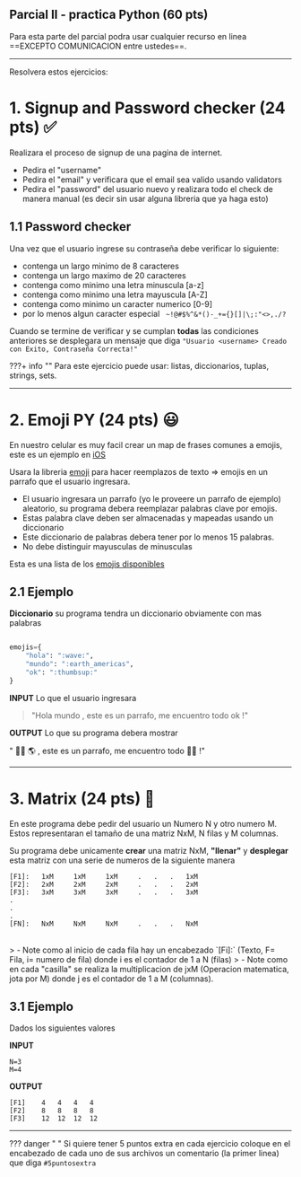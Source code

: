 ## Parcial II - practica Python (60 pts)


Para esta parte del parcial podra usar cualquier recurso en linea ==EXCEPTO COMUNICACION entre ustedes==.


---

Resolvera estos ejercicios:


# 1. Signup and Password checker (24 pts) ✅

Realizara el proceso de signup de una pagina de internet.

- Pedira el "username"
- Pedira el "email" y verificara que el email sea valido usando validators
- Pedira el "password" del usuario nuevo y realizara todo el check de manera manual (es decir sin usar alguna libreria que ya haga esto)

## 1.1 Password checker

Una vez que el usuario ingrese su contraseña debe verificar lo siguiente:

- contenga un largo minimo de 8 caracteres
- contenga un largo maximo de 20 caracteres
- contenga como minimo una letra minuscula [a-z]
- contenga como minimo una letra mayuscula [A-Z]
- contenga como minimo un caracter numerico [0-9]
- por lo menos algun caracter especial  ` ~!@#$%^&*()-_+={}[]|\;:"<>,./?`

Cuando se termine de verificar y se cumplan **todas** las condiciones anteriores se desplegara un mensaje que diga `"Usuario <username> Creado con Exito, Contraseña Correcta!"`

???+ info ""
    Para este ejercicio puede usar: listas, diccionarios, tuplas, strings, sets.

---

# 2. Emoji PY (24 pts) 😃

En nuestro celular es muy facil crear un map de frases comunes a emojis, este es un ejemplo en [iOS](https://thesweetsetup.com/set-text-replacements-frequently-used-emoji-special-characters-ios/)

Usara la libreria [emoji](https://pypi.org/project/emoji/) para hacer reemplazos de texto => emojis en un parrafo que el usuario ingresara.


- El usuario ingresara un parrafo (yo le proveere un parrafo de ejemplo) aleatorio, su programa debera reemplazar palabras clave por emojis.
- Estas palabra clave deben ser almacenadas y mapeadas usando un diccionario
- Este diccionario de palabras debera tener por lo menos 15 palabras.
- No debe distinguir mayusculas de minusculas


Esta es una lista de los [emojis disponibles](https://www.webfx.com/tools/emoji-cheat-sheet/)

## 2.1 Ejemplo

**Diccionario** su programa tendra un diccionario obviamente con mas palabras
```python

emojis={
    "hola": ":wave:",
    "mundo": ":earth_americas",
    "ok": ":thumbsup:"
}
```

**INPUT** Lo que el usuario ingresara

> "Hola mundo , este es un parrafo, me encuentro todo ok !"

**OUTPUT** Lo que su programa debera mostrar

" 👋🏻 🌎 , este es un parrafo, me encuentro todo 👍🏻 !"



---

# 3. Matrix (24 pts) 🔢

En este programa debe pedir del usuario un Numero N y otro numero M. Estos representaran el tamaño de una matriz NxM, N filas y M columnas.

Su programa debe unicamente **crear** una matriz NxM, **"llenar"** y **desplegar** esta matriz con una serie de numeros de la siguiente manera


```
[F1]:   1xM     1xM     1xM     .   .   .   1xM
[F2]:   2xM     2xM     2xM     .   .   .   2xM
[F3]:   3xM     3xM     3xM     .   .   .   3xM
.
.
.
[FN]:   NxM     NxM     NxM     .   .   .   NxM

```


<br>
> - Note como al inicio de cada fila hay un encabezado `[Fi]:` (Texto, F= Fila, i= numero de fila) donde i es el contador de 1 a N (filas)
> - Note como en cada "casilla" se realiza la multiplicacion de jxM (Operacion matematica, jota por M) donde j es el contador de 1 a M (columnas).

## 3.1 Ejemplo
Dados los siguientes valores

**INPUT**
```
N=3
M=4
```
**OUTPUT**

```
[F1]    4   4   4   4
[F2]    8   8   8   8
[F3]    12  12  12  12
```


---

??? danger " "
    Si quiere tener 5 puntos extra en cada ejercicio coloque en el encabezado de cada uno de sus archivos un comentario (la primer linea) que diga `#5puntosextra`